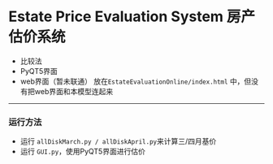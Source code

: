 # Estate Price Evaluation System    房产估价系统

- 比较法
- PyQT5界面
- web界面（暂未联通） 放在`EstateEvaluationOnline/index.html` 中，但没有把web界面和本模型连起来
---

### 运行方法
- 运行 `allDiskMarch.py / allDiskApril.py`来计算三/四月基价
- 运行 `GUI.py`，使用PyQT5界面进行估价